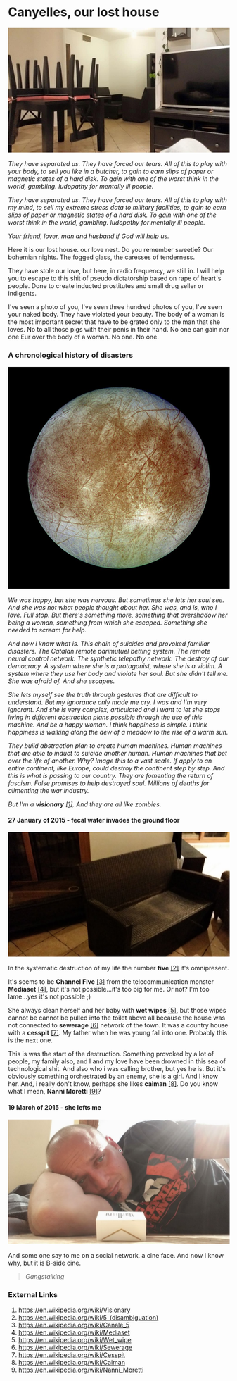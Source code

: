 # Canyelles, our lost house

![Canyelles](../Images/35299207_456863851422799_639551734527557632_n.jpg)

*They have separated us. They have forced our tears. All of this to play with your body, to sell you like in a butcher, to gain to earn slips of paper or magnetic states of a hard disk. To gain with one of the worst think in the world, gambling. ludopathy for mentally ill people.*

*They have separated us. They have forced our tears. All of this to play with my mind, to sell my extreme stress data to military facilities, to gain to earn slips of paper or magnetic states of a hard disk. To gain with one of the worst think in the world, gambling. ludopathy for mentally ill people.*

*Your friend, lover, man and husband if God will help us.*

Here it is our lost house. our love nest. Do you remember sweetie? Our bohemian nights. The fogged glass, the caresses of tenderness.

They have stole our love, but here, in radio frequency, we still in. I will help you to escape to this shit of pseudo dictatorship based on rape of heart's people. Done to create inducted prostitutes and small drug seller or indigents. 

I've seen a photo of you, I've seen three hundred photos of you, I've seen your naked body. They have violated your beauty. The body of a woman is the most important secret that have to be grated only to the man that she loves. No to all those pigs with their penis in their hand. No one can gain nor one Eur over the body of a woman. No one. No one.

### A chronological history of disasters 

![the cold Europe, moon of Jupiter](../Images/800px-Europa-moon-with-margins.jpg)

*We was happy, but she was nervous. But sometimes she lets her soul see. And she was not what people thought about her. She was, and is, who I love. Full stop. But there's something more, something that overshadow her being a woman, something from which she escaped. Something she needed to scream for help.*

*And now i know what is. This chain of suicides and provoked familiar disasters. The Catalan remote parimutuel  betting system. The remote neural control network. The synthetic telepathy network. The destroy of our democracy. A system where she is a protagonist, where she is a victim. A system where they use her body and violate her soul. But she didn't tell me. She was afraid of. And she escapes.*

*She lets myself see the truth through gestures that are difficult to understand. But my ignorance only made me cry. I was and I'm very ignorant. And she is very complex, articulated and I want to let she stops  living in different abstraction plans possible through the use of this machine. And be a happy woman. I think happiness is simple. I think happiness is walking along the dew of a meadow to the rise of a warm sun.* 

*They build abstraction plan to create human machines. Human machines that are able to induct to suicide another human. Human machines that bet over the life of another.  Why? Image this to a vast scale. If apply to an entire continent, like Europe, could destroy the continent step by step. And this is what is passing to our country. They are fomenting the return of fascism. False promises to help destroyed soul. Millions of deaths for alimenting the war industry.*

*But I'm a **visionary** [[1]](https://en.wikipedia.org/wiki/Visionary). And they are all like zombies.*

#### 27 January of 2015 - fecal water invades the ground floor

![](../Images/IMG-20150127-WA0005.jpg)

In the systematic destruction of my life the number **five** [[2]](https://en.wikipedia.org/wiki/5_(disambiguation)) it's omnipresent. 

It's seems to be **Channel Five** [[3]](https://en.wikipedia.org/wiki/Canale_5) from the telecommunication monster **Mediaset** [[4]](https://en.wikipedia.org/wiki/Mediaset), but it's not possible...it's too big for me. Or not? I'm too lame...yes it's not possible ;) 

She always clean herself and her baby with **wet wipes** [[5]](https://en.wikipedia.org/wiki/Wet_wipe), but those wipes cannot be cannot be pulled into the toilet above all because the house was not connected to **sewerage** [[6]](https://en.wikipedia.org/wiki/Sewerage) network of the town. It was a country house with a **cesspit** [[7]](https://en.wikipedia.org/wiki/Cesspit). My father when he was young fall into one. Probably this is the next one.

This is was the start of the destruction. Something provoked by a lot of people, my family also, and I and my love have been drowned in this sea of technological shit. And also who i was calling brother, but yes he is. But it's obviously something orchestrated by an enemy, she is a girl. And I know her. And, i really don't know, perhaps she likes **caiman** [[8]](https://en.wikipedia.org/wiki/Caiman). Do you know what I mean, **Nanni Moretti** [[9]](https://en.wikipedia.org/wiki/Nanni_Moretti)?

#### 19 March of 2015 - she lefts me

![she left me](../Images/IMG-20150319-WA0000.jpeg)

And some one say to me on a social network, a cine face. And now I know why, but it is B-side cine. 

> *Gangstalking*

### External Links

1. https://en.wikipedia.org/wiki/Visionary
2. https://en.wikipedia.org/wiki/5_(disambiguation)
3. https://en.wikipedia.org/wiki/Canale_5
4. https://en.wikipedia.org/wiki/Mediaset
5. https://en.wikipedia.org/wiki/Wet_wipe
6. https://en.wikipedia.org/wiki/Sewerage
7. https://en.wikipedia.org/wiki/Cesspit
8. https://en.wikipedia.org/wiki/Caiman
9. https://en.wikipedia.org/wiki/Nanni_Moretti